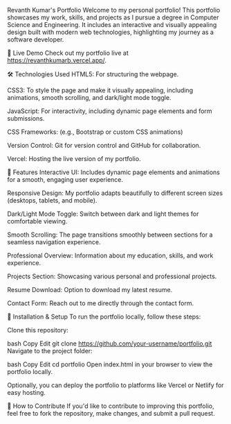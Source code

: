 Revanth Kumar's Portfolio
Welcome to my personal portfolio! This portfolio showcases my work, skills, and projects as I pursue a degree in Computer Science and Engineering. It includes an interactive and visually appealing design built with modern web technologies, highlighting my journey as a software developer.

🚀 Live Demo
Check out my portfolio live at https://revanthkumarb.vercel.app/.

🛠️ Technologies Used
HTML5: For structuring the webpage.

CSS3: To style the page and make it visually appealing, including animations, smooth scrolling, and dark/light mode toggle.

JavaScript: For interactivity, including dynamic page elements and form submissions.

CSS Frameworks: (e.g., Bootstrap or custom CSS animations)

Version Control: Git for version control and GitHub for collaboration.

Vercel: Hosting the live version of my portfolio.

🌟 Features
Interactive UI: Includes dynamic page elements and animations for a smooth, engaging user experience.

Responsive Design: My portfolio adapts beautifully to different screen sizes (desktops, tablets, and mobile).

Dark/Light Mode Toggle: Switch between dark and light themes for comfortable viewing.

Smooth Scrolling: The page transitions smoothly between sections for a seamless navigation experience.

Professional Overview: Information about my education, skills, and work experience.

Projects Section: Showcasing various personal and professional projects.

Resume Download: Option to download my latest resume.

Contact Form: Reach out to me directly through the contact form.

📂 Installation & Setup
To run the portfolio locally, follow these steps:

Clone this repository:

bash
Copy
Edit
git clone https://github.com/your-username/portfolio.git
Navigate to the project folder:

bash
Copy
Edit
cd portfolio
Open index.html in your browser to view the portfolio locally.

Optionally, you can deploy the portfolio to platforms like Vercel or Netlify for easy hosting.

📝 How to Contribute
If you'd like to contribute to improving this portfolio, feel free to fork the repository, make changes, and submit a pull request.

